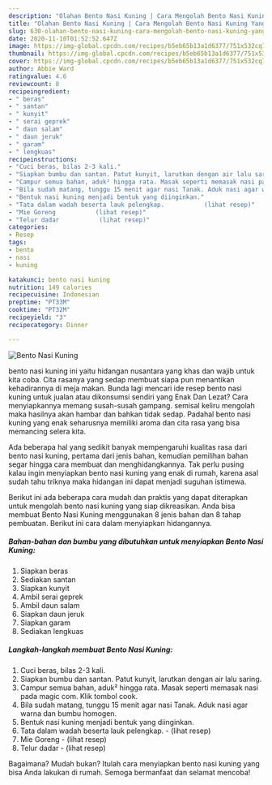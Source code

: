 ```yaml
---
description: "Olahan Bento Nasi Kuning | Cara Mengolah Bento Nasi Kuning Yang Menggugah Selera"
title: "Olahan Bento Nasi Kuning | Cara Mengolah Bento Nasi Kuning Yang Menggugah Selera"
slug: 630-olahan-bento-nasi-kuning-cara-mengolah-bento-nasi-kuning-yang-menggugah-selera
date: 2020-11-10T01:52:52.647Z
image: https://img-global.cpcdn.com/recipes/b5eb65b13a1d6377/751x532cq70/bento-nasi-kuning-foto-resep-utama.jpg
thumbnail: https://img-global.cpcdn.com/recipes/b5eb65b13a1d6377/751x532cq70/bento-nasi-kuning-foto-resep-utama.jpg
cover: https://img-global.cpcdn.com/recipes/b5eb65b13a1d6377/751x532cq70/bento-nasi-kuning-foto-resep-utama.jpg
author: Abbie Ward
ratingvalue: 4.6
reviewcount: 8
recipeingredient:
- " beras"
- " santan"
- " kunyit"
- " serai geprek"
- " daun salam"
- " daun jeruk"
- " garam"
- " lengkuas"
recipeinstructions:
- "Cuci beras, bilas 2-3 kali."
- "Siapkan bumbu dan santan. Patut kunyit, larutkan dengan air lalu saring."
- "Campur semua bahan, aduk² hingga rata. Masak seperti memasak nasi pada magic com. Klik tombol cook."
- "Bila sudah matang, tunggu 15 menit agar nasi Tanak. Aduk nasi agar warna dan bumbu homogen."
- "Bentuk nasi kuning menjadi bentuk yang diinginkan."
- "Tata dalam wadah beserta lauk pelengkap.           (lihat resep)"
- "Mie Goreng           (lihat resep)"
- "Telur dadar           (lihat resep)"
categories:
- Resep
tags:
- bento
- nasi
- kuning

katakunci: bento nasi kuning 
nutrition: 149 calories
recipecuisine: Indonesian
preptime: "PT33M"
cooktime: "PT32M"
recipeyield: "3"
recipecategory: Dinner

---
```



![Bento Nasi Kuning](https://img-global.cpcdn.com/recipes/b5eb65b13a1d6377/751x532cq70/bento-nasi-kuning-foto-resep-utama.jpg)


bento nasi kuning ini yaitu hidangan nusantara yang khas dan wajib untuk kita coba. Cita rasanya yang sedap membuat siapa pun menantikan kehadirannya di meja makan.
Bunda lagi mencari ide resep bento nasi kuning untuk jualan atau dikonsumsi sendiri yang Enak Dan Lezat? Cara menyiapkannya memang susah-susah gampang. semisal keliru mengolah maka hasilnya akan hambar dan bahkan tidak sedap. Padahal bento nasi kuning yang enak seharusnya memiliki aroma dan cita rasa yang bisa memancing selera kita.



Ada beberapa hal yang sedikit banyak mempengaruhi kualitas rasa dari bento nasi kuning, pertama dari jenis bahan, kemudian pemilihan bahan segar hingga cara membuat dan menghidangkannya. Tak perlu pusing kalau ingin menyiapkan bento nasi kuning yang enak di rumah, karena asal sudah tahu triknya maka hidangan ini dapat menjadi suguhan istimewa.


Berikut ini ada beberapa cara mudah dan praktis yang dapat diterapkan untuk mengolah bento nasi kuning yang siap dikreasikan. Anda bisa membuat Bento Nasi Kuning menggunakan 8 jenis bahan dan 8 tahap pembuatan. Berikut ini cara dalam menyiapkan hidangannya.

<!--inarticleads1-->

##### Bahan-bahan dan bumbu yang dibutuhkan untuk menyiapkan Bento Nasi Kuning:

1. Siapkan  beras
1. Sediakan  santan
1. Siapkan  kunyit
1. Ambil  serai geprek
1. Ambil  daun salam
1. Siapkan  daun jeruk
1. Siapkan  garam
1. Sediakan  lengkuas




<!--inarticleads2-->

##### Langkah-langkah membuat Bento Nasi Kuning:

1. Cuci beras, bilas 2-3 kali.
1. Siapkan bumbu dan santan. Patut kunyit, larutkan dengan air lalu saring.
1. Campur semua bahan, aduk² hingga rata. Masak seperti memasak nasi pada magic com. Klik tombol cook.
1. Bila sudah matang, tunggu 15 menit agar nasi Tanak. Aduk nasi agar warna dan bumbu homogen.
1. Bentuk nasi kuning menjadi bentuk yang diinginkan.
1. Tata dalam wadah beserta lauk pelengkap. -           (lihat resep)
1. Mie Goreng -           (lihat resep)
1. Telur dadar -           (lihat resep)




Bagaimana? Mudah bukan? Itulah cara menyiapkan bento nasi kuning yang bisa Anda lakukan di rumah. Semoga bermanfaat dan selamat mencoba!
